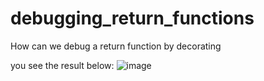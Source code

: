 # debugging_return_functions
How can we debug a return function by decorating

you see the result below:
![image](https://github.com/HoseinNekouei/debugging_return_functions/assets/101139088/07056184-5db4-4239-a1d4-fa3cca0bcb79)

